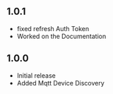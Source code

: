 <!-- https://developers.home-assistant.io/docs/add-ons/presentation#keeping-a-changelog -->

## 1.0.1

- fixed refresh Auth Token
- Worked on the Documentation

## 1.0.0

- Initial release
- Added Mqtt Device Discovery

